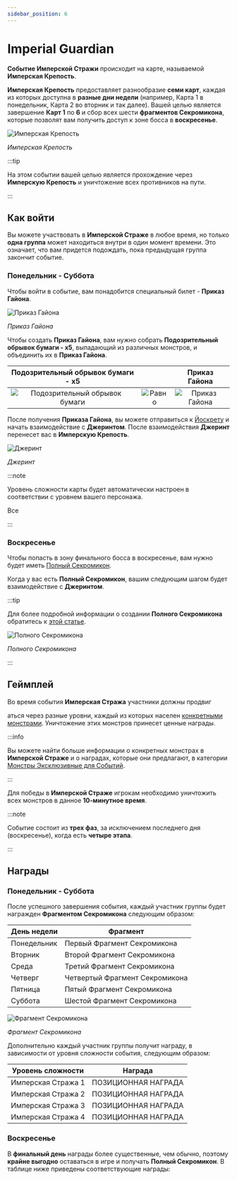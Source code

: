 ```yaml
---
sidebar_position: 6
---
```


# Imperial Guardian

**Событие Имперской Стражи** происходит на карте, называемой **Имперская Крепость**.

**Имперская Крепость** предоставляет разнообразие **семи карт**, каждая из которых доступна в **разные дни недели** (например, Карта 1 в понедельник, Карта 2 во вторник и так далее). Вашей целью является завершение **Карт 1** по **6** и сбор всех шести **фрагментов Секромикона**, которые позволят вам получить доступ к зоне босса в **воскресенье**.

![Имперская Крепость](/img/maps/barka.jpg)

_Имперская Крепость_

:::tip

На этом событии вашей целью является прохождение через **Имперскую Крепость** и уничтожение всех противников на пути.

:::

## Как войти

Вы можете участвовать в **Имперской Страже** в любое время, но только **одна группа** может находиться внутри в один момент времени. Это означает, что вам придется подождать, пока предыдущая группа закончит событие.

### Понедельник - Суббота

Чтобы войти в событие, вам понадобится специальный билет - **Приказ Гайона**.

![Приказ Гайона](/img/items/invitations/gaions-order.png)

_Приказ Гайона_

Чтобы создать **Приказ Гайона**, вам нужно собрать **Подозрительный обрывок бумаги - x5**, выпадающий из различных монстров, и объединить их в **Приказ Гайона**.

|                           Подозрительный обрывок бумаги - x5                           |                                        |                       Приказ Гайона                       |
| :------------------------------------------------------------------------------------: | :------------------------------------: | :-------------------------------------------------------: |
| ![Подозрительный обрывок бумаги](/img/items/invitations/sispicious-scrap-of-paper.png) | ![Равно](/img/items/invitations/=.png) | ![Приказ Гайона](/img/items/invitations/gaions-order.png) |

После получения **Приказа Гайона**, вы можете отправиться к [Йоскрету](/maps/yoskreth) и начать взаимодействие с **Джеринтом**. После взаимодействия **Джеринт** перенесет вас в **Имперскую Крепость**.

![Джеринт](/img/npc/jerint.jpg)

_Джеринт_

:::note

Уровень сложности карты будет автоматически настроен в соответствии с уровнем вашего персонажа.

Все

:::

### Воскресенье

Чтобы попасть в зону финального босса в воскресенье, вам нужно будет иметь [Полный Секромикон](/crafting/invitations/complete-secromicon/).

Когда у вас есть **Полный Секромикон**, вашим следующим шагом будет взаимодействие с **Джеринтом**.

:::tip

Для более подробной информации о создании **Полного Секромикона** обратитесь к [этой статье](/crafting/invitations/complete-secromicon/).

![Полного Секромикона](/img/items/invitations/complete-secromicon.png)

_Полного Секромикона_

:::

## Геймплей

Во время события **Имперская Стража** участники должны продвиг

аться через разные уровни, каждый из которых населен [конкретными монстрами](/category/imperial-guardian). Уничтожение этих монстров принесет ценные награды.

:::info

Вы можете найти больше информации о конкретных монстрах в **Имперской Страже** и о наградах, которые они предлагают, в категории [Монстры Эксклюзивные для Событий](/category/imperial-guardian).

:::

Для победы в **Имперской Страже** игрокам необходимо уничтожить всех монстров в данное **10-минутное время**.

:::note

Событие состоит из **трех фаз**, за исключением последнего дня (воскресенье), когда есть **четыре этапа**.

:::

## Награды

### Понедельник - Суббота

После успешного завершения события, каждый участник группы будет награжден **Фрагментом Секромикона** следующим образом:

| День недели | Фрагмент                       |
| ----------- | ------------------------------ |
| Понедельник | Первый Фрагмент Секромикона    |
| Вторник     | Второй Фрагмент Секромикона    |
| Среда       | Третий Фрагмент Секромикона    |
| Четверг     | Четвертый Фрагмент Секромикона |
| Пятница     | Пятый Фрагмент Секромикона     |
| Суббота     | Шестой Фрагмент Секромикона    |

![Фрагмент Секромикона](/img/items/invitations/secromicon-fragment.png)

_Фрагмент Секромикона_

Дополнительно каждый участник группы получит награду, в зависимости от уровня сложности события, следующим образом:

| Уровень сложности  | Награда             |
| ------------------ | ------------------- |
| Имперская Стража 1 | ПОЗИЦИОННАЯ НАГРАДА |
| Имперская Стража 2 | ПОЗИЦИОННАЯ НАГРАДА |
| Имперская Стража 3 | ПОЗИЦИОННАЯ НАГРАДА |
| Имперская Стража 4 | ПОЗИЦИОННАЯ НАГРАДА |

### Воскресенье

В **финальный день** награды более существенные, чем обычно, поэтому **крайне выгодно** оставаться в игре и получать **Полный Секромикон**. В таблице ниже приведены соответствующие награды:
